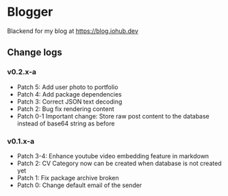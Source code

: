 # Blogger

Blackend for my blog at https://blog.iohub.dev


## Change logs

### v0.2.x-a
* Patch 5: Add user photo to portfolio
* Patch 4: Add package dependencies
* Patch 3: Correct JSON text decoding
* Patch 2: Bug fix rendering content
* Patch 0-1 Important change: Store raw post content to the database instead of base64 string as before

### v0.1.x-a
* Patch 3-4: Enhance youtube video embedding feature in markdown
* Patch 2: CV Category now can be created when database is not created yet
* Patch 1: Fix package archive broken
* Patch 0: Change default email of the sender